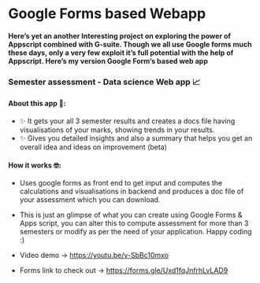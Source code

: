 # Google Forms based Webapp
#### Here’s yet an another Interesting project on exploring the power of Appscript combined with G-suite. Though we all use Google forms much these days, only a very few exploit it’s full potential with the help of Appscript. Here’s my version Google Form’s based web app

### Semester assessment - Data science Web app 📈
#### About this app 📖:
- ✨ It gets your all 3 semester results and creates a docs file having visualisations of your marks, showing trends in your results.
-  ✨ Gives you detailed insights and also a summary that helps you get an overall idea and ideas on improvement (beta)
 
#### How it works 🤓:
-  Uses google forms as front end to get input and computes the calculations and visualisations in backend and produces a doc file of your assessment which you can download.

- This is just an glimpse of what you can create using Google Forms & Apps script, you can alter this to compute assessment for more than 3 semesters or modify as per the need of your application. Happy coding :)


- Video demo -> https://youtu.be/v-SbBc10mxo

- Forms link to check out -> https://forms.gle/Uxd1fqJnfrhLvLAD9



